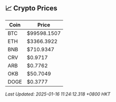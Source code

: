## 📈 Crypto Prices

| Coin | Price |
| ---- | ----- |
| BTC | $99598.1507 |
| ETH | $3366.3922 |
| BNB | $710.9347 |
| CRV | $0.9717 |
| ARB | $0.7762 |
| OKB | $50.7049 |
| DOGE | $0.3777 |

_Last Updated: 2025-01-16 11:24:12.318 +0800 HKT_